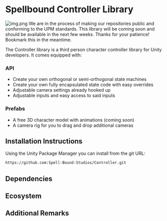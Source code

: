# Spellbound Controller Library
![img.png](img.png)
We are in the process of making our repositories public and conforming to the UPM standards. This library will be coming soon and should be available in the next few weeks. Thanks for your patience! Bookmark this in the meantime.

The Controller library is a third person character controller library for Unity developers. It comes equipped with:

### API
- Create your own orthogonal or semi-orthogonal state machines
- Create your own fully encapsulated state code with easy overrides
- Adjustable camera settings already hooked up
- Adjustable inputs and easy access to said inputs

### Prefabs
- A free 3D character model with animations (coming soon)
- A camera rig for you to drag and drop additional cameras

## Installation Instructions
Using the Unity Package Manager you can install from the git URL:

```bash
https://github.com:Spell-Bound-Studios/Controller.git
```
## Dependencies

## Ecosystem

## Additional Remarks